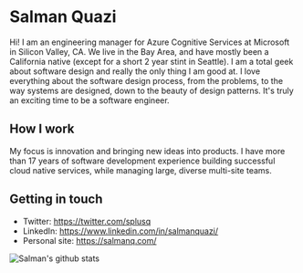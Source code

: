 # Salman Quazi
Hi! I am an engineering manager for Azure Cognitive Services at Microsoft in Silicon Valley, CA. We live in the Bay Area, and have mostly been a California native (except for a short 2 year stint in Seattle). I am a total geek about software design and really the only thing I am good at. I love everything about the software design process, from the problems, to the way systems are designed, down to the beauty of design patterns. It's truly an exciting time to be a software engineer. 

## How I work
My focus is innovation and bringing new ideas into products. I have more than 17 years of software development experience building successful cloud native services, while managing large, diverse multi-site teams. 

## Getting in touch
- Twitter: https://twitter.com/splusq
- LinkedIn: https://www.linkedin.com/in/salmanquazi/
- Personal site: https://salmanq.com/

![Salman's github stats](https://github-readme-stats.vercel.app/api?username=splusq&show_icons=true)
